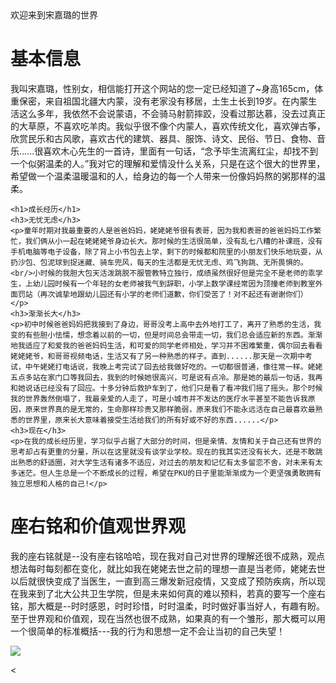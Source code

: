 <html>
  <head>欢迎来到宋嘉璐的世界</head>
  <body>
    <h1>基本信息</h1>
    <p>我叫宋嘉璐，性别女，相信能打开这个网站的您一定已经知道了~身高165cm，体重保密，来自祖国北疆大内蒙，没有老家没有移居，土生土长到19岁。在内蒙生活这么多年，我依然不会说蒙语，不会骑马射箭摔跤，没看过那达慕，没去过真正的大草原，不喜欢吃羊肉。我似乎很不像个内蒙人，喜欢传统文化，喜欢弹古筝，欣赏民乐和古风歌，喜欢古代的建筑、器具、服饰、诗文、民俗、节日、食物、音乐......很喜欢木心先生的一首诗，里面有一句话，“念予毕生流离红尘，却找不到一个似粥温柔的人。”我对它的理解和爱情没什么关系，只是在这个很大的世界里，希望做一个温柔温暖温和的人，给身边的每一个人带来一份像妈妈熬的粥那样的温柔。</p>
    
    
    <h1>成长经历</h1>
    <h3>无忧无虑</h3>
    <p>童年时期对我最重要的人是爸爸妈妈，姥姥姥爷很有表哥，因为我和表哥的爸爸妈妈工作繁忙，我们俩从小一起在姥姥姥爷身边长大。那时候的生活很简单，没有乱七八糟的补课班，没有手机电脑等电子设备，除了背上小书包去上学，剩下的时候都和院里的小朋友们快乐地玩耍，从扔沙包、包泥球到捉迷藏、骑车兜风，每天的生活都是无忧无虑、鸡飞狗跳、无所畏惧的。<br/>小时候的我胆大包天活泼跳脱不服管教特立独行，成绩虽然很好但是完全不是老师的乖学生，上幼儿园时候有一个年轻的女老师被我气到辞职，小学上数学课经常因为顶撞老师到教室外面罚站（再次诚挚地跟幼儿园还有小学的老师们道歉，你们受苦了！对不起还有谢谢你们）</p>
    <h3>渐渐长大</h3>
    <p>初中时候爸爸妈妈把我接到了身边，哥哥没考上高中去外地打工了，离开了熟悉的生活，我变的有些胆小怯懦，想念着以前的一切，但是时间总会带走一切，我们总会适应新的东西。渐渐地我适应了和爱我的爸爸妈妈生活，和可爱的同学老师相处，学习并不困难繁重，偶尔回去看看姥姥姥爷，和哥哥视频电话，生活又有了另一种熟悉的样子。直到......那天是一次期中考试，中午姥姥打电话说，我晚上考完试了回去给我做好吃的。一切都很普通，像往常一样。姥姥五点多站在家门口等我回去，我到的时候她很高兴，可是说有点冷。那是她的最后一句话，我再和她说话已经没有了回应。十多分钟后救护车到了，他们只是看了看冲我们摇了摇头。那个时候我的世界轰然倒塌了，我最亲爱的人走了，可是小城市并不发达的医疗水平甚至不能告诉我原因，原来世界真的是无常的，生命那样珍贵又那样脆弱，原来我们不能永远活在自己最喜欢最熟悉的世界里，原来长大意味着接受生活给我们的所有好或不好的东西......</p>
    <h3>现在</h3>
    <p>在我的成长经历里，学习似乎占据了大部分的时间，但是亲情、友情和关于自己还有世界的思考却占有更重的分量，所以在这里就没有谈学业学校。现在的我其实还没有长大，还是不敢跳出熟悉的舒适圈，对大学生活有诸多不适应，对过去的朋友和记忆有太多留恋不舍，对未来有太多迷茫。但人生总是一个不断成长的过程，希望在PKU的日子里能渐渐成为一个更坚强勇敢拥有独立思想和人格的自己!</p>
    
  <h1>座右铭和价值观世界观</h1>
  <p>我的座右铭就是--没有座右铭哈哈，现在我对自己对世界的理解还很不成熟，观点想法每时每刻都在变化，就比如我在姥姥去世之前的理想一直是当老师，姥姥去世以后就很快变成了当医生，一直到高三爆发新冠疫情，又变成了预防疾病，所以现在我来到了北大公共卫生学院，但是未来如何真的难以预料，若真的要写一个座右铭，那大概是--时时感恩，时时珍惜，时时温柔，时时做好事当好人，有趣有盼。至于世界观和价值观，现在当然也很不成熟，如果真的有一个雏形，那大概可以用一个很简单的标准概括---我的行为和思想一定不会让当初的自己失望！</p>
  <img src="C:\用户、65700、桌面"/>
  
  
  
  
  
  <
